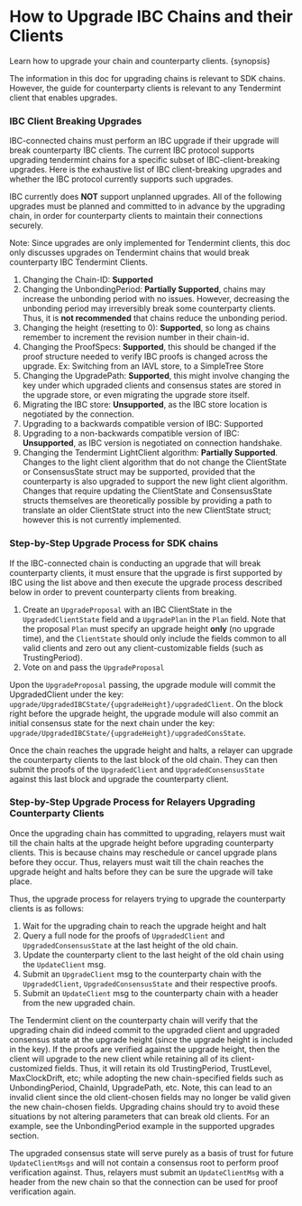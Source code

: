<!--
order: 1
-->

# How to Upgrade IBC Chains and their Clients

Learn how to upgrade your chain and counterparty clients. {synopsis}

The information in this doc for upgrading chains is relevant to SDK chains.
However, the guide for counterparty clients is relevant to any Tendermint client
that enables upgrades.

### IBC Client Breaking Upgrades

IBC-connected chains must perform an IBC upgrade if their upgrade will break
counterparty IBC clients. The current IBC protocol supports upgrading tendermint
chains for a specific subset of IBC-client-breaking upgrades. Here is the
exhaustive list of IBC client-breaking upgrades and whether the IBC protocol
currently supports such upgrades.

IBC currently does **NOT** support unplanned upgrades. All of the following
upgrades must be planned and committed to in advance by the upgrading chain, in
order for counterparty clients to maintain their connections securely.

Note: Since upgrades are only implemented for Tendermint clients, this doc only
discusses upgrades on Tendermint chains that would break counterparty IBC
Tendermint Clients.

1. Changing the Chain-ID: **Supported**
2. Changing the UnbondingPeriod: **Partially Supported**, chains may increase
   the unbonding period with no issues. However, decreasing the unbonding period
   may irreversibly break some counterparty clients. Thus, it is **not
   recommended** that chains reduce the unbonding period.
3. Changing the height (resetting to 0): **Supported**, so long as chains
   remember to increment the revision number in their chain-id.
4. Changing the ProofSpecs: **Supported**, this should be changed if the proof
   structure needed to verify IBC proofs is changed across the upgrade. Ex:
   Switching from an IAVL store, to a SimpleTree Store
5. Changing the UpgradePath: **Supported**, this might involve changing the key
   under which upgraded clients and consensus states are stored in the upgrade
   store, or even migrating the upgrade store itself.
6. Migrating the IBC store: **Unsupported**, as the IBC store location is
   negotiated by the connection.
7. Upgrading to a backwards compatible version of IBC: Supported
8. Upgrading to a non-backwards compatible version of IBC: **Unsupported**, as
   IBC version is negotiated on connection handshake.
9. Changing the Tendermint LightClient algorithm: **Partially Supported**.
   Changes to the light client algorithm that do not change the ClientState or
   ConsensusState struct may be supported, provided that the counterparty is
   also upgraded to support the new light client algorithm. Changes that require
   updating the ClientState and ConsensusState structs themselves are
   theoretically possible by providing a path to translate an older ClientState
   struct into the new ClientState struct; however this is not currently
   implemented.

### Step-by-Step Upgrade Process for SDK chains

If the IBC-connected chain is conducting an upgrade that will break counterparty
clients, it must ensure that the upgrade is first supported by IBC using the
list above and then execute the upgrade process described below in order to
prevent counterparty clients from breaking.

1. Create an `UpgradeProposal` with an IBC ClientState in the
   `UpgradedClientState` field and a `UpgradePlan` in the `Plan` field. Note
   that the proposal `Plan` must specify an upgrade height **only** (no upgrade
   time), and the `ClientState` should only include the fields common to all
   valid clients and zero out any client-customizable fields (such as
   TrustingPeriod).
2. Vote on and pass the `UpgradeProposal`

Upon the `UpgradeProposal` passing, the upgrade module will commit the
UpgradedClient under the key:
`upgrade/UpgradedIBCState/{upgradeHeight}/upgradedClient`. On the block right
before the upgrade height, the upgrade module will also commit an initial
consensus state for the next chain under the key:
`upgrade/UpgradedIBCState/{upgradeHeight}/upgradedConsState`.

Once the chain reaches the upgrade height and halts, a relayer can upgrade the
counterparty clients to the last block of the old chain. They can then submit
the proofs of the `UpgradedClient` and `UpgradedConsensusState` against this
last block and upgrade the counterparty client.

### Step-by-Step Upgrade Process for Relayers Upgrading Counterparty Clients

Once the upgrading chain has committed to upgrading, relayers must wait till the
chain halts at the upgrade height before upgrading counterparty clients. This is
because chains may reschedule or cancel upgrade plans before they occur. Thus,
relayers must wait till the chain reaches the upgrade height and halts before
they can be sure the upgrade will take place.

Thus, the upgrade process for relayers trying to upgrade the counterparty
clients is as follows:

1. Wait for the upgrading chain to reach the upgrade height and halt
2. Query a full node for the proofs of `UpgradedClient` and
   `UpgradedConsensusState` at the last height of the old chain.
3. Update the counterparty client to the last height of the old chain using the
   `UpdateClient` msg.
4. Submit an `UpgradeClient` msg to the counterparty chain with the
   `UpgradedClient`, `UpgradedConsensusState` and their respective proofs.
5. Submit an `UpdateClient` msg to the counterparty chain with a header from the
   new upgraded chain.

The Tendermint client on the counterparty chain will verify that the upgrading
chain did indeed commit to the upgraded client and upgraded consensus state at
the upgrade height (since the upgrade height is included in the key). If the
proofs are verified against the upgrade height, then the client will upgrade to
the new client while retaining all of its client-customized fields. Thus, it
will retain its old TrustingPeriod, TrustLevel, MaxClockDrift, etc; while
adopting the new chain-specified fields such as UnbondingPeriod, ChainId,
UpgradePath, etc. Note, this can lead to an invalid client since the old
client-chosen fields may no longer be valid given the new chain-chosen fields.
Upgrading chains should try to avoid these situations by not altering parameters
that can break old clients. For an example, see the UnbondingPeriod example in
the supported upgrades section.

The upgraded consensus state will serve purely as a basis of trust for future
`UpdateClientMsgs` and will not contain a consensus root to perform proof
verification against. Thus, relayers must submit an `UpdateClientMsg` with a
header from the new chain so that the connection can be used for proof
verification again.
